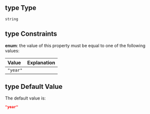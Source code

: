 ## type Type

`string`

## type Constraints

**enum**: the value of this property must be equal to one of the following values:

| Value    | Explanation |
| :------- | ----------- |
| `"year"` |             |

## type Default Value

The default value is:

```json
"year"
```
